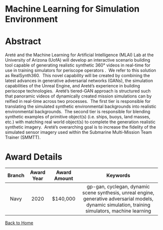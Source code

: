 
Machine Learning for Simulation Environment
===========================================

# Abstract


Areté and the Machine Learning for Artificial Intelligence (MLAI) Lab at the University of Arizona (UofA) will develop an interactive scenario building tool capable of generating realistic synthetic 360° videos in real-time for use in training simulators for periscope operators .  We refer to this solution as RealSynth360.  This novel capability will be created by combining the latest advances in generative adversarial networks (GANs), the simulation capabilities of the Unreal Engine, and Areté’s experience in building periscope technologies.  Areté’s tiered-GAN approach is structured such that panoramic videos of dynamically created mission simulations can by reified in real-time across two processes.  The first tier is responsible for translating the simulated synthetic environmental backgrounds into realistic environmental backgrounds.  The second tier is responsible for blending synthetic examples of primitive object(s) (i.e. ships, buoys, land masses, etc.) with matching real world object(s) to complete the generation realistic synthetic imagery.  Areté’s overarching goal is to increase the fidelity of the simulated sensor imagery used within the Submarine Multi-Mission Team Trainer (SMMTT).  

# Award Details

|Branch|Award Year|Award Amount|Keywords|
| :---: | :---: | :---: | :---: |
|Navy|2020|$140,000|gp-gan, cyclegan, dynamic scene synthesis, unreal engine, generative adversarial models, dynamic simulation, training simulators, machine learning|
  
  


[Back to Home](https://github.com/chrischow/dod_sbir_awards/Reports/JH/#2224)